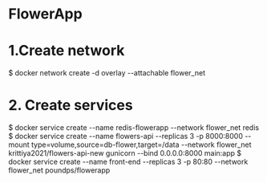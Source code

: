 # FlowerApp
# 1.Create network
$ docker network create -d overlay --attachable flower_net
# 2.	Create services
$ docker service create --name redis-flowerapp --network flower_net redis
$ docker service create --name flowers-api --replicas 3 -p 8000:8000 --mount type=volume,source=db-flower,target=/data --network flower_net krittiya2021/flowers-api-new gunicorn --bind 0.0.0.0:8000 main:app
$ docker service create --name front-end --replicas 3 -p 80:80 --network flower_net poundps/flowerapp
